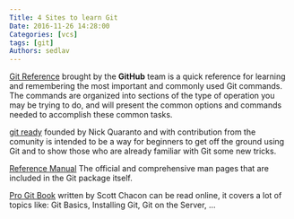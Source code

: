 ```yaml
---
Title: 4 Sites to learn Git
Date: 2016-11-26 14:28:00
Categories: [vcs]
tags: [git]
Authors: sedlav
---
```


[Git Reference](http://gitref.org/) brought by the **GitHub** team is  a quick reference for learning and remembering the most important and commonly used Git commands. The commands are organized into sections of the type of operation you may be trying to do, and will present the common options and commands needed to accomplish these common tasks.

[git ready](http://gitready.com/) founded by Nick Quaranto and with contribution from the comunity is intended to be a way for beginners to get off the ground using Git and to show those who are already familiar with Git some new tricks.

[Reference Manual](https://git-scm.com/docs) The official and comprehensive man pages that are included in the Git package itself.

[Pro Git Book](https://git-scm.com/book/en/v2/Getting-Started-About-Version-Control) written by Scott Chacon can be read online, it covers a lot of topics like: Git Basics, Installing Git, Git on the Server, ...
